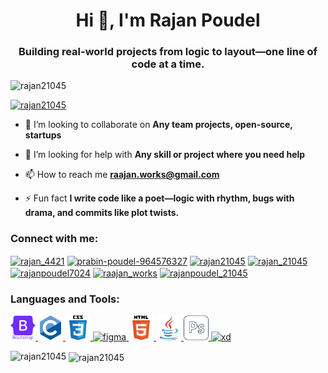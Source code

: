 <h1 align="center">Hi 👋, I'm Rajan Poudel</h1>
<h3 align="center">Building real-world projects from logic to layout—one line of code at a time.</h3>

<p align="left"> <img src="https://komarev.com/ghpvc/?username=rajan21045&label=Profile%20views&color=0e75b6&style=flat" alt="rajan21045" /> </p>

<p align="left"> <a href="https://github.com/ryo-ma/github-profile-trophy"><img src="https://github-profile-trophy.vercel.app/?username=rajan21045" alt="rajan21045" /></a> </p>

- 👯 I’m looking to collaborate on **Any team projects, open-source, startups**

- 🤝 I’m looking for help with **Any skill or project where you need help**

- 📫 How to reach me **raajan.works@gmail.com**

- ⚡ Fun fact **I write code like a poet—logic with rhythm, bugs with drama, and commits like plot twists.**

<h3 align="left">Connect with me:</h3>
<p align="left">
<a href="https://twitter.com/rajan_4421" target="blank"><img align="center" src="https://raw.githubusercontent.com/rahuldkjain/github-profile-readme-generator/master/src/images/icons/Social/twitter.svg" alt="rajan_4421" height="30" width="40" /></a>
<a href="https://linkedin.com/in/prabin-poudel-964576327" target="blank"><img align="center" src="https://raw.githubusercontent.com/rahuldkjain/github-profile-readme-generator/master/src/images/icons/Social/linked-in-alt.svg" alt="prabin-poudel-964576327" height="30" width="40" /></a>
<a href="https://fb.com/rajan21045" target="blank"><img align="center" src="https://raw.githubusercontent.com/rahuldkjain/github-profile-readme-generator/master/src/images/icons/Social/facebook.svg" alt="rajan21045" height="30" width="40" /></a>
<a href="https://instagram.com/rajan_21045" target="blank"><img align="center" src="https://raw.githubusercontent.com/rahuldkjain/github-profile-readme-generator/master/src/images/icons/Social/instagram.svg" alt="rajan_21045" height="30" width="40" /></a>
<a href="https://www.youtube.com/c/rajanpoudel7024" target="blank"><img align="center" src="https://raw.githubusercontent.com/rahuldkjain/github-profile-readme-generator/master/src/images/icons/Social/youtube.svg" alt="rajanpoudel7024" height="30" width="40" /></a>
<a href="https://www.hackerrank.com/raajan_works" target="blank"><img align="center" src="https://raw.githubusercontent.com/rahuldkjain/github-profile-readme-generator/master/src/images/icons/Social/hackerrank.svg" alt="raajan_works" height="30" width="40" /></a>
<a href="https://discord.gg/rajanpoudel_21045" target="blank"><img align="center" src="https://raw.githubusercontent.com/rahuldkjain/github-profile-readme-generator/master/src/images/icons/Social/discord.svg" alt="rajanpoudel_21045" height="30" width="40" /></a>
</p>

<h3 align="left">Languages and Tools:</h3>
<p align="left"> <a href="https://getbootstrap.com" target="_blank" rel="noreferrer"> <img src="https://raw.githubusercontent.com/devicons/devicon/master/icons/bootstrap/bootstrap-plain-wordmark.svg" alt="bootstrap" width="40" height="40"/> </a> <a href="https://www.cprogramming.com/" target="_blank" rel="noreferrer"> <img src="https://raw.githubusercontent.com/devicons/devicon/master/icons/c/c-original.svg" alt="c" width="40" height="40"/> </a> <a href="https://www.w3schools.com/css/" target="_blank" rel="noreferrer"> <img src="https://raw.githubusercontent.com/devicons/devicon/master/icons/css3/css3-original-wordmark.svg" alt="css3" width="40" height="40"/> </a> <a href="https://www.figma.com/" target="_blank" rel="noreferrer"> <img src="https://www.vectorlogo.zone/logos/figma/figma-icon.svg" alt="figma" width="40" height="40"/> </a> <a href="https://www.w3.org/html/" target="_blank" rel="noreferrer"> <img src="https://raw.githubusercontent.com/devicons/devicon/master/icons/html5/html5-original-wordmark.svg" alt="html5" width="40" height="40"/> </a> <a href="https://www.java.com" target="_blank" rel="noreferrer"> <img src="https://raw.githubusercontent.com/devicons/devicon/master/icons/java/java-original.svg" alt="java" width="40" height="40"/> </a> <a href="https://www.photoshop.com/en" target="_blank" rel="noreferrer"> <img src="https://raw.githubusercontent.com/devicons/devicon/master/icons/photoshop/photoshop-line.svg" alt="photoshop" width="40" height="40"/> </a> <a href="https://www.adobe.com/products/xd.html" target="_blank" rel="noreferrer"> <img src="https://cdn.worldvectorlogo.com/logos/adobe-xd.svg" alt="xd" width="40" height="40"/> </a> </p>

<p><img align="left" src="https://github-readme-stats.vercel.app/api/top-langs?username=rajan21045&show_icons=true&locale=en&layout=compact" alt="rajan21045" /></p>

<p>&nbsp;<img align="center" src="https://github-readme-stats.vercel.app/api?username=rajan21045&show_icons=true&locale=en" alt="rajan21045" /></p>
